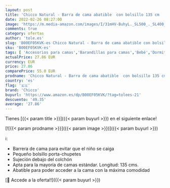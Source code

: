 ```yaml
---
layout: post
title: 'Chicco Natural - Barra de cama abatible  con bolsillo 135 cm   color marrón'
date: 2022-02-26 08:27:00
image: 'https://m.media-amazon.com/images/I/31mHV-BuhyL._SL500_._SL400_.jpg'
comments: true
category: ofertas
author: 'tole.es'
slug: 'B00EF05KVK-es Chicco Natural - Barra de cama abatible con bolsillo 135...'
sku: 'B00EF05KVK-es'
tags: [ 'Accesorios para camas','Barandillas para camas','Bebé','Dormitorio','Protectores para cunas y camas de bebé','Ropa de cama','chicco', ]
actualPrice: 27.86 EUR
currency: EUR
price: 27.86
comparePrice: 55.0 EUR
prodname: 'Chicco Natural - Barra de cama abatible  con bolsillo 135 cm   color marrón'
country: 'es'
flag: '🇪🇸'
brand: 'Chicco'
buyurl: 'https://www.amazon.es/dp/B00EF05KVK/?tag=tolees-21'
descuento: '49.35'
average: '27.86'
---
```


Tienes [{{< param title >}}]({{< param buyurl >}}) en el siguiente enlace!

[![{{< param prodname >}}]({{< param image >}})]({{< param buyurl >}})

ℹ️:

- Barrera de cama para evitar que el niño se caiga
- Pequeño bolsillo porta-chupetes
- Sujeción debajo del colchón
- Apta para la mayoría de camas estándar. Longitud: 135 cms.
- Abatible para poder acceder a la cama con la máxima comodidad

[🛒 Accede a la oferta!!]({{< param buyurl >}})
